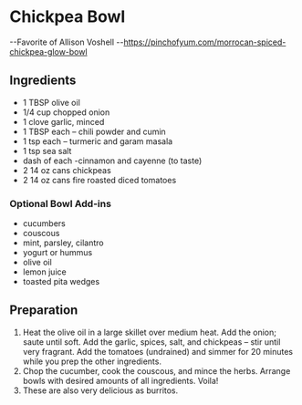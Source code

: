 # Chickpea Bowl

--Favorite of Allison Voshell
--https://pinchofyum.com/morrocan-spiced-chickpea-glow-bowl

## Ingredients

* 1 TBSP olive oil
* 1/4 cup chopped onion
* 1 clove garlic, minced
* 1 TBSP each – chili powder and cumin
* 1 tsp each – turmeric and garam masala
* 1 tsp sea salt
* dash of each -cinnamon and cayenne (to taste)
* 2 14 oz cans chickpeas
* 2 14 oz cans fire roasted diced tomatoes

### Optional Bowl Add-ins

* cucumbers
* couscous
* mint, parsley, cilantro
* yogurt or hummus
* olive oil
* lemon juice
* toasted pita wedges

## Preparation

1. Heat the olive oil in a large skillet over medium heat. Add the onion; saute until soft. Add the garlic, spices, salt, and chickpeas – stir until very fragrant. Add the tomatoes (undrained) and simmer for 20 minutes while you prep the other ingredients.
2. Chop the cucumber, cook the couscous, and mince the herbs. Arrange bowls with desired amounts of all ingredients. Voila!
3. These are also very delicious as burritos. 
